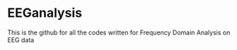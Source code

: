 # EEGanalysis
This is the github for all the codes written for Frequency Domain Analysis on EEG data
